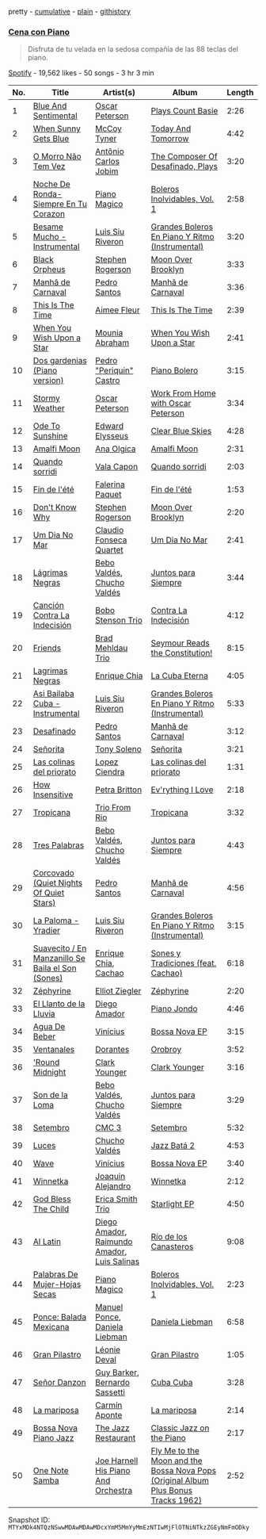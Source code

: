 pretty - [cumulative](/playlists/cumulative/37i9dQZF1DXeaTPCSrnmwu.md) - [plain](/playlists/plain/37i9dQZF1DXeaTPCSrnmwu) - [githistory](https://github.githistory.xyz/mackorone/spotify-playlist-archive/blob/main/playlists/plain/37i9dQZF1DXeaTPCSrnmwu)

### [Cena con Piano](https://open.spotify.com/playlist/37i9dQZF1DXeaTPCSrnmwu)

> Disfruta de tu velada en la sedosa compañía de las 88 teclas del piano.

[Spotify](https://open.spotify.com/user/spotify) - 19,562 likes - 50 songs - 3 hr 3 min

| No. | Title | Artist(s) | Album | Length |
|---|---|---|---|---|
| 1 | [Blue And Sentimental](https://open.spotify.com/track/78ntGe4xyecZHg9exQWwK6) | [Oscar Peterson](https://open.spotify.com/artist/6zkX5fhrSD4tdVOmimR9wB) | [Plays Count Basie](https://open.spotify.com/album/7ETDHJ9yletBCxNx0ipr1x) | 2:26 |
| 2 | [When Sunny Gets Blue](https://open.spotify.com/track/1J9iVCaEriyoMXpj2XszhU) | [McCoy Tyner](https://open.spotify.com/artist/2EsmKkHsXK0WMNGOtIhbxr) | [Today And Tomorrow](https://open.spotify.com/album/6MinQE3GG7Xb9GWrOoAWEz) | 4:42 |
| 3 | [O Morro Não Tem Vez](https://open.spotify.com/track/6fwICn8FWouigyB8BxfljW) | [Antônio Carlos Jobim](https://open.spotify.com/artist/3pO5VjZ4wOHCMBXOvbMISG) | [The Composer Of Desafinado, Plays](https://open.spotify.com/album/3tW43cUkPyYkzzntfPwm4A) | 3:20 |
| 4 | [Noche De Ronda\-Siempre En Tu Corazon](https://open.spotify.com/track/3vU5zFVDTPZOHnW95hLlJC) | [Piano Magico](https://open.spotify.com/artist/0WTPr7HY88nFBbBZ8RiaV6) | [Boleros Inolvidables, Vol\. 1](https://open.spotify.com/album/7M8untsZpxy9aLD2MAq56O) | 2:58 |
| 5 | [Besame Mucho \- Instrumental](https://open.spotify.com/track/7DiKoJUCwkgpduZzw42sAR) | [Luis Siu Riveron](https://open.spotify.com/artist/6vshvvqO8e8oXHDC0RBXpE) | [Grandes Boleros En Piano Y Ritmo \(Instrumental\)](https://open.spotify.com/album/19D3ge8HWiNwh8jtiydYKp) | 3:20 |
| 6 | [Black Orpheus](https://open.spotify.com/track/47tG3OUhtCK0fRbgVOstFk) | [Stephen Rogerson](https://open.spotify.com/artist/5xXnBmVrb708VQBBjG59Gk) | [Moon Over Brooklyn](https://open.spotify.com/album/3cdgdzfuIoOWbMbemo7OGM) | 3:33 |
| 7 | [Manhã de Carnaval](https://open.spotify.com/track/3mFoB8P6gDrjI7uKG0ewWW) | [Pedro Santos](https://open.spotify.com/artist/3iCY5pdGYEDsC7TiZ2Pqy4) | [Manhã de Carnaval](https://open.spotify.com/album/6PmJeevy0quqp79eYVeVXb) | 3:36 |
| 8 | [This Is The Time](https://open.spotify.com/track/5WlGbaNBwa8cClh21SVhXp) | [Aimee Fleur](https://open.spotify.com/artist/6nI0MtO93pTNhec5pbP43B) | [This Is The Time](https://open.spotify.com/album/7jLYwN5WoR3ysYdA9xz6SU) | 2:39 |
| 9 | [When You Wish Upon a Star](https://open.spotify.com/track/4oC2OjhMIebaOtUXyqw4P8) | [Mounia Abraham](https://open.spotify.com/artist/5vZm6KOKPOk2Pooo9NHt1h) | [When You Wish Upon a Star](https://open.spotify.com/album/7fsSv3ak7BZdLx6L94bc2W) | 2:41 |
| 10 | [Dos gardenias \(Piano version\)](https://open.spotify.com/track/2mkhpwb9lD7l26HdvluhkK) | [Pedro "Periquin" Castro](https://open.spotify.com/artist/5CLzUZxXAb7lFCYVcxkeif) | [Piano Bolero](https://open.spotify.com/album/76zj09agpV8rUgMFLeX5e7) | 3:15 |
| 11 | [Stormy Weather](https://open.spotify.com/track/5PocwBP4qm33W4eQSZyVBZ) | [Oscar Peterson](https://open.spotify.com/artist/6zkX5fhrSD4tdVOmimR9wB) | [Work From Home with Oscar Peterson](https://open.spotify.com/album/0ORKsWALEps4PNvnM78dM7) | 3:34 |
| 12 | [Ode To Sunshine](https://open.spotify.com/track/1Zfkx3AThGj2ysalStOIyn) | [Edward Elysseus](https://open.spotify.com/artist/3B2uDXsfuaUaXn5CuN4Eh7) | [Clear Blue Skies](https://open.spotify.com/album/2nCUZMqf2r51Z7iWUP9kVU) | 4:28 |
| 13 | [Amalfi Moon](https://open.spotify.com/track/3qE1HsdBOfXyZmCfRfT8Jc) | [Ana Olgica](https://open.spotify.com/artist/29nLvGubwGVV9I4kF3nldc) | [Amalfi Moon](https://open.spotify.com/album/1DuAYHyITCrrQVGGVMt8Fz) | 2:31 |
| 14 | [Quando sorridi](https://open.spotify.com/track/4tJLqa4zHZmoBrkdZu2IFY) | [Vala Capon](https://open.spotify.com/artist/49fgD6LHJUewc21tGBaOqV) | [Quando sorridi](https://open.spotify.com/album/5WED43tdqslgKrB6s3fA8I) | 2:03 |
| 15 | [Fin de l'été](https://open.spotify.com/track/6jm8T38DHANT7c2xvIZpx6) | [Falerina Paquet](https://open.spotify.com/artist/2EVyOTY6DUVsMpLzqcCZ8B) | [Fin de l'été](https://open.spotify.com/album/5NQ7mu7ifo8HTpsg9eIc42) | 1:53 |
| 16 | [Don't Know Why](https://open.spotify.com/track/7e9e6hczmTaB9bYrTJMcHe) | [Stephen Rogerson](https://open.spotify.com/artist/5xXnBmVrb708VQBBjG59Gk) | [Moon Over Brooklyn](https://open.spotify.com/album/3cdgdzfuIoOWbMbemo7OGM) | 2:20 |
| 17 | [Um Dia No Mar](https://open.spotify.com/track/1EZYeNyXTPKOVAP7Vn9wCi) | [Claudio Fonseca Quartet](https://open.spotify.com/artist/3cxnRW4ENZ1c41HbbXy8Bf) | [Um Dia No Mar](https://open.spotify.com/album/4QrobV7gNlPPVdJ6MY8Y2U) | 2:41 |
| 18 | [Lágrimas Negras](https://open.spotify.com/track/3c7m2Kzg1q9iKa4yhKbuea) | [Bebo Valdés](https://open.spotify.com/artist/3qeECzqe5c7ssusMaDdwbj), [Chucho Valdés](https://open.spotify.com/artist/27mRThsZ9K1BYmz0rioxwp) | [Juntos para Siempre](https://open.spotify.com/album/3y4OdF00cUvKDi8QW0eS76) | 3:44 |
| 19 | [Canción Contra La Indecisión](https://open.spotify.com/track/6fTs9vrso7u7spinTkiauE) | [Bobo Stenson Trio](https://open.spotify.com/artist/1BKStidrseaPjyjQjL3yxV) | [Contra La Indecisión](https://open.spotify.com/album/3e1D8PXvjboQnZY8o9vNgo) | 4:12 |
| 20 | [Friends](https://open.spotify.com/track/3hQw2tdAeD9v94KJyFChKB) | [Brad Mehldau Trio](https://open.spotify.com/artist/5sQJzc7ZGwC4olbhp2kqqX) | [Seymour Reads the Constitution!](https://open.spotify.com/album/2lPb2KYIudWUQcaL0vAlUm) | 8:15 |
| 21 | [Lagrimas Negras](https://open.spotify.com/track/1fQ1MNKCNXwcKq083Lb11e) | [Enrique Chia](https://open.spotify.com/artist/3EQoDMzsInptAXiIs8sVt9) | [La Cuba Eterna](https://open.spotify.com/album/41r8Uf00kchpTtjYFyYIuL) | 4:05 |
| 22 | [Asi Bailaba Cuba \- Instrumental](https://open.spotify.com/track/3waAyPLnhNQRbdh6Pb6mRX) | [Luis Siu Riveron](https://open.spotify.com/artist/6vshvvqO8e8oXHDC0RBXpE) | [Grandes Boleros En Piano Y Ritmo \(Instrumental\)](https://open.spotify.com/album/19D3ge8HWiNwh8jtiydYKp) | 5:33 |
| 23 | [Desafinado](https://open.spotify.com/track/5ZZt6lI6O7DkJ0QNR9nqS0) | [Pedro Santos](https://open.spotify.com/artist/3iCY5pdGYEDsC7TiZ2Pqy4) | [Manhã de Carnaval](https://open.spotify.com/album/6PmJeevy0quqp79eYVeVXb) | 3:12 |
| 24 | [Señorita](https://open.spotify.com/track/3Tr1go8VXvaqy9FDPyB2CB) | [Tony Soleno](https://open.spotify.com/artist/2jh4IR3Rp6dRMQIpU9gFHd) | [Señorita](https://open.spotify.com/album/44npgAVFU1zNqEEC3iwKpf) | 3:21 |
| 25 | [Las colinas del priorato](https://open.spotify.com/track/5mu1VAQqud9UHFLsk0u01q) | [Lopez Ciendra](https://open.spotify.com/artist/7D3sEbiHlFq1QmISYmyneT) | [Las colinas del priorato](https://open.spotify.com/album/7cLj7vH0K6tHHwFiNTYWot) | 1:31 |
| 26 | [How Insensitive](https://open.spotify.com/track/6sLdpUMlsSe1TT7c3DPZbE) | [Petra Britton](https://open.spotify.com/artist/5o3FN7dWw31Y92A9gp56m2) | [Ev'rything I Love](https://open.spotify.com/album/5jinjBFLM6HuPMbVUiFDZh) | 2:18 |
| 27 | [Tropicana](https://open.spotify.com/track/4e8rnF7O2uQJOACAwuGKCX) | [Trio From Rio](https://open.spotify.com/artist/4KoFxfBb0kw05Odd05UktH) | [Tropicana](https://open.spotify.com/album/2LyLyjwKUPGxggZ1DMnvAP) | 3:32 |
| 28 | [Tres Palabras](https://open.spotify.com/track/7iEXtc7ZwixX8IwzwK10qp) | [Bebo Valdés](https://open.spotify.com/artist/3qeECzqe5c7ssusMaDdwbj), [Chucho Valdés](https://open.spotify.com/artist/27mRThsZ9K1BYmz0rioxwp) | [Juntos para Siempre](https://open.spotify.com/album/3y4OdF00cUvKDi8QW0eS76) | 4:43 |
| 29 | [Corcovado \(Quiet Nights Of Quiet Stars\)](https://open.spotify.com/track/0VSzD0w1GEkSBYY0HaknRy) | [Pedro Santos](https://open.spotify.com/artist/3iCY5pdGYEDsC7TiZ2Pqy4) | [Manhã de Carnaval](https://open.spotify.com/album/6PmJeevy0quqp79eYVeVXb) | 4:56 |
| 30 | [La Paloma \- Yradier](https://open.spotify.com/track/5z9sMwPllzSNYvac81Hdup) | [Luis Siu Riveron](https://open.spotify.com/artist/6vshvvqO8e8oXHDC0RBXpE) | [Grandes Boleros En Piano Y Ritmo \(Instrumental\)](https://open.spotify.com/album/19D3ge8HWiNwh8jtiydYKp) | 3:15 |
| 31 | [Suavecito / En Manzanillo Se Baila el Son \(Sones\)](https://open.spotify.com/track/2Fx6r1ALj3nppAog9eJf7w) | [Enrique Chia](https://open.spotify.com/artist/3EQoDMzsInptAXiIs8sVt9), [Cachao](https://open.spotify.com/artist/1Qa5p9ajnRIvq7bfsdtzqQ) | [Sones y Tradiciones \(feat\. Cachao\)](https://open.spotify.com/album/7COrF1dEussKfi9YzTEFte) | 6:18 |
| 32 | [Zéphyrine](https://open.spotify.com/track/3WZLdoZGzlSWEUXnmqUq26) | [Elliot Ziegler](https://open.spotify.com/artist/0Wh30jSV0ZQf0IzHkEddBY) | [Zéphyrine](https://open.spotify.com/album/7gkIQOtmCDJbNCGaF89S58) | 2:20 |
| 33 | [El Llanto de la Lluvia](https://open.spotify.com/track/0vGx46vNX5rySadM42qXmW) | [Diego Amador](https://open.spotify.com/artist/7E17VU9B2y56KC2kRedIZT) | [Piano Jondo](https://open.spotify.com/album/1SsRBNFSz1ediZjZ756qu4) | 4:46 |
| 34 | [Agua De Beber](https://open.spotify.com/track/1t1mrUX3AjtDN0v97U5djG) | [Vinícius](https://open.spotify.com/artist/1k8aIB0NA92A8rVKA4HnaM) | [Bossa Nova EP](https://open.spotify.com/album/0Eb5CwXAUx0p3IkHsWAlBs) | 3:15 |
| 35 | [Ventanales](https://open.spotify.com/track/4mXXKiOiWQvdBYf92ufELB) | [Dorantes](https://open.spotify.com/artist/0YlJWz6Mt1zIKdMTxBNzDu) | [Orobroy](https://open.spotify.com/album/4TD9tBWKjRCWa2xZnvG8Wt) | 3:52 |
| 36 | ['Round Midnight](https://open.spotify.com/track/1OC2r9MhAQgIRgr23ZZTni) | [Clark Younger](https://open.spotify.com/artist/2uxmpv4oWJsk2oITNtAlJe) | [Clark Younger](https://open.spotify.com/album/0TevT7in9JgG2yktoXGH6Y) | 3:16 |
| 37 | [Son de la Loma](https://open.spotify.com/track/7K9t3K9SLBzV1HhVYhmXuz) | [Bebo Valdés](https://open.spotify.com/artist/3qeECzqe5c7ssusMaDdwbj), [Chucho Valdés](https://open.spotify.com/artist/27mRThsZ9K1BYmz0rioxwp) | [Juntos para Siempre](https://open.spotify.com/album/3y4OdF00cUvKDi8QW0eS76) | 3:29 |
| 38 | [Setembro](https://open.spotify.com/track/0H0bv2u1uWkxHpNxgrNHfD) | [CMC 3](https://open.spotify.com/artist/6GtEW3IyxraJqKi2h86JqC) | [Setembro](https://open.spotify.com/album/5ksQoz2k7IcACaWEL5Key6) | 5:32 |
| 39 | [Luces](https://open.spotify.com/track/4fVzIqfRv3VC1doIk9JLnt) | [Chucho Valdés](https://open.spotify.com/artist/27mRThsZ9K1BYmz0rioxwp) | [Jazz Batá 2](https://open.spotify.com/album/2qNItLdcFnSId2094fNe3A) | 4:53 |
| 40 | [Wave](https://open.spotify.com/track/0kLvYpWHgCozYu6lM95eYk) | [Vinícius](https://open.spotify.com/artist/1k8aIB0NA92A8rVKA4HnaM) | [Bossa Nova EP](https://open.spotify.com/album/0Eb5CwXAUx0p3IkHsWAlBs) | 3:40 |
| 41 | [Winnetka](https://open.spotify.com/track/6ST2jppp8qDidqw8iK1txv) | [Joaquin Alejandro](https://open.spotify.com/artist/7iuafbXpI94G92U4vfoH4m) | [Winnetka](https://open.spotify.com/album/0pjkOfoN9u4XkEQAUc9OR5) | 2:12 |
| 42 | [God Bless The Child](https://open.spotify.com/track/3YOXIat0EGuZ626MHh4WsU) | [Erica Smith Trio](https://open.spotify.com/artist/4wa2jF1Hfx1JtfzCn89RyI) | [Starlight EP](https://open.spotify.com/album/7m8ZtTAwuo43kLK41EsZ31) | 4:50 |
| 43 | [Al Latin](https://open.spotify.com/track/0eoyBmi8Zrg9clYB9P4ZXO) | [Diego Amador](https://open.spotify.com/artist/7E17VU9B2y56KC2kRedIZT), [Raimundo Amador](https://open.spotify.com/artist/3skUHmTNpFUxTZaVxgvhF7), [Luis Salinas](https://open.spotify.com/artist/6lfuGeSEIAZl1WlXN3lSjk) | [Río de los Canasteros](https://open.spotify.com/album/2KRIZ6ZIvuALWTnEGGCPZy) | 9:08 |
| 44 | [Palabras De Mujer\-Hojas Secas](https://open.spotify.com/track/6mBClBGac5YzqnVuXe37EN) | [Piano Magico](https://open.spotify.com/artist/0WTPr7HY88nFBbBZ8RiaV6) | [Boleros Inolvidables, Vol\. 1](https://open.spotify.com/album/7M8untsZpxy9aLD2MAq56O) | 2:23 |
| 45 | [Ponce: Balada Mexicana](https://open.spotify.com/track/4yzZhD5t7imXg9rYdEr6Vh) | [Manuel Ponce](https://open.spotify.com/artist/3sam97auWZppQpYU1HWNxK), [Daniela Liebman](https://open.spotify.com/artist/7MQNyVvd2ZSOEqPNlSgAJ3) | [Daniela Liebman](https://open.spotify.com/album/2eIQ6eOiV3gdXHLiyXIjMl) | 6:58 |
| 46 | [Gran Pilastro](https://open.spotify.com/track/6JgzK0yZN5H5LsQR67Ct5L) | [Léonie Deval](https://open.spotify.com/artist/7bryNa0PlcBGmHpXFEJxni) | [Gran Pilastro](https://open.spotify.com/album/1z6Y4hwez7v5aTWldwrtOa) | 1:05 |
| 47 | [Señor Danzon](https://open.spotify.com/track/6SnkcY42LeTZouiKNw8IsZ) | [Guy Barker](https://open.spotify.com/artist/4YokJY1Jtyc55KBPtzmljG), [Bernardo Sassetti](https://open.spotify.com/artist/7zRQh7uzMB0kDd1VwJNsUf) | [Cuba Cuba](https://open.spotify.com/album/40i0UpNxAtRaHYpRHJn7xX) | 3:28 |
| 48 | [La mariposa](https://open.spotify.com/track/7hnHIeg2UVBYmxkvhmaOts) | [Carmín Aponte](https://open.spotify.com/artist/0xh9QyZHWTadoIZx6A20h9) | [La mariposa](https://open.spotify.com/album/7L1I2d8HsB8J9RmphxKlUj) | 2:14 |
| 49 | [Bossa Nova Piano Jazz](https://open.spotify.com/track/2FszWCVt8Vk5gZfC5et22N) | [The Jazz Restaurant](https://open.spotify.com/artist/52gDZW5cytu21bwzOEaLy4) | [Classic Jazz on the Piano](https://open.spotify.com/album/3e8JN35km7noyKQSFK8GkF) | 2:17 |
| 50 | [One Note Samba](https://open.spotify.com/track/5faeLcLFmircGhMFbzUzL7) | [Joe Harnell His Piano And Orchestra](https://open.spotify.com/artist/3WhRGRPieFbdf9HKgyVHaM) | [Fly Me to the Moon and the Bossa Nova Pops \(Original Album Plus Bonus Tracks 1962\)](https://open.spotify.com/album/554YoVzdZW43JXVXl4E8gm) | 2:52 |

Snapshot ID: `MTYxMDk4NTQzNSwwMDAwMDAwMDcxYmM5MmYyMmEzNTIwMjFlOTNiNTkzZGEyNmFmODky`
